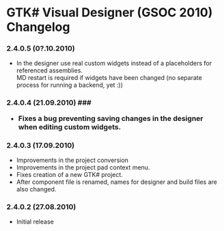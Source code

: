 # GTK# Visual Designer (GSOC 2010) Changelog #

### 2.4.0.5 (0?.10.2010) ###

  * In the designer use real custom widgets instead of a placeholders for referenced assemblies.<br> MD restart is required if widgets have been changed (no separate process for running a backend, yet :))</li></ul>

<h3>2.4.0.4 (21.09.2010) ###

  * Fixes a bug preventing saving changes in the designer when editing custom widgets.

### 2.4.0.3 (17.09.2010) ###

  * Improvements in the project conversion
  * Improvements in the project pad context menu.
  * Fixes creation of a new GTK# project.
  * After component file is renamed, names for designer and build files are also changed.

### 2.4.0.2 (27.08.2010) ###
  * Initial release